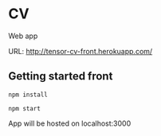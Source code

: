 # CV
Web app

URL: http://tensor-cv-front.herokuapp.com/

## Getting started front

```shell
npm install

npm start

```

App will be hosted on localhost:3000
